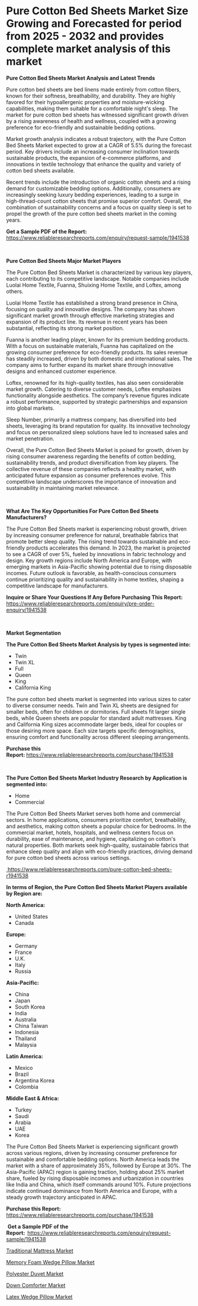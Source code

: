 <p><h1>Pure Cotton Bed Sheets Market Size Growing and Forecasted for period from 2025 - 2032 and provides complete market analysis of this market</h1></p><p><strong>Pure Cotton Bed Sheets Market Analysis and Latest Trends</strong></p>
<p><p>Pure cotton bed sheets are bed linens made entirely from cotton fibers, known for their softness, breathability, and durability. They are highly favored for their hypoallergenic properties and moisture-wicking capabilities, making them suitable for a comfortable night's sleep. The market for pure cotton bed sheets has witnessed significant growth driven by a rising awareness of health and wellness, coupled with a growing preference for eco-friendly and sustainable bedding options.</p><p>Market growth analysis indicates a robust trajectory, with the Pure Cotton Bed Sheets Market expected to grow at a CAGR of 5.5% during the forecast period. Key drivers include an increasing consumer inclination towards sustainable products, the expansion of e-commerce platforms, and innovations in textile technology that enhance the quality and variety of cotton bed sheets available. </p><p>Recent trends include the introduction of organic cotton sheets and a rising demand for customizable bedding options. Additionally, consumers are increasingly seeking luxury bedding experiences, leading to a surge in high-thread-count cotton sheets that promise superior comfort. Overall, the combination of sustainability concerns and a focus on quality sleep is set to propel the growth of the pure cotton bed sheets market in the coming years.</p></p>
<p><strong>Get a Sample PDF of the Report:&nbsp;</strong> <a href="https://www.reliableresearchreports.com/enquiry/request-sample/1941538?utm_campaign=48&utm_medium=2&utm_source=Github&utm_content=ia&utm_term=09022025&utm_id=pure-cotton-bed-sheets">https://www.reliableresearchreports.com/enquiry/request-sample/1941538</a></p>
<p>&nbsp;</p>
<p><strong>Pure Cotton Bed Sheets Major Market Players</strong></p>
<p><p>The Pure Cotton Bed Sheets Market is characterized by various key players, each contributing to its competitive landscape. Notable companies include Luolai Home Textile, Fuanna, Shuixing Home Textile, and Loftex, among others.</p><p>Luolai Home Textile has established a strong brand presence in China, focusing on quality and innovative designs. The company has shown significant market growth through effective marketing strategies and expansion of its product line. Its revenue in recent years has been substantial, reflecting its strong market position.</p><p>Fuanna is another leading player, known for its premium bedding products. With a focus on sustainable materials, Fuanna has capitalized on the growing consumer preference for eco-friendly products. Its sales revenue has steadily increased, driven by both domestic and international sales. The company aims to further expand its market share through innovative designs and enhanced customer experience.</p><p>Loftex, renowned for its high-quality textiles, has also seen considerable market growth. Catering to diverse customer needs, Loftex emphasizes functionality alongside aesthetics. The company’s revenue figures indicate a robust performance, supported by strategic partnerships and expansion into global markets.</p><p>Sleep Number, primarily a mattress company, has diversified into bed sheets, leveraging its brand reputation for quality. Its innovative technology and focus on personalized sleep solutions have led to increased sales and market penetration.</p><p>Overall, the Pure Cotton Bed Sheets Market is poised for growth, driven by rising consumer awareness regarding the benefits of cotton bedding, sustainability trends, and product diversification from key players. The collective revenue of these companies reflects a healthy market, with anticipated future expansion as consumer preferences evolve. This competitive landscape underscores the importance of innovation and sustainability in maintaining market relevance.</p></p>
<p>&nbsp;</p>
<p><strong>What Are The Key Opportunities For Pure Cotton Bed Sheets Manufacturers?</strong></p>
<p><p>The Pure Cotton Bed Sheets market is experiencing robust growth, driven by increasing consumer preference for natural, breathable fabrics that promote better sleep quality. The rising trend towards sustainable and eco-friendly products accelerates this demand. In 2023, the market is projected to see a CAGR of over 5%, fueled by innovations in fabric technology and design. Key growth regions include North America and Europe, with emerging markets in Asia-Pacific showing potential due to rising disposable incomes. Future outlook is favorable, as health-conscious consumers continue prioritizing quality and sustainability in home textiles, shaping a competitive landscape for manufacturers.</p></p>
<p><strong>Inquire or Share Your Questions If Any Before Purchasing This Report:</strong> <a href="https://www.reliableresearchreports.com/enquiry/pre-order-enquiry/1941538?utm_campaign=48&utm_medium=2&utm_source=Github&utm_content=ia&utm_term=09022025&utm_id=pure-cotton-bed-sheets">https://www.reliableresearchreports.com/enquiry/pre-order-enquiry/1941538</a></p>
<p>&nbsp;</p>
<p><strong>Market Segmentation</strong></p>
<p><strong>The Pure Cotton Bed Sheets Market Analysis by types is segmented into:</strong></p>
<p><ul><li>Twin</li><li>Twin XL</li><li>Full</li><li>Queen</li><li>King</li><li>California King</li></ul></p>
<p><p>The pure cotton bed sheets market is segmented into various sizes to cater to diverse consumer needs. Twin and Twin XL sheets are designed for smaller beds, often for children or dormitories. Full sheets fit larger single beds, while Queen sheets are popular for standard adult mattresses. King and California King sizes accommodate larger beds, ideal for couples or those desiring more space. Each size targets specific demographics, ensuring comfort and functionality across different sleeping arrangements.</p></p>
<p><strong>Purchase this Report:&nbsp;</strong><a href="https://www.reliableresearchreports.com/purchase/1941538?utm_campaign=48&utm_medium=2&utm_source=Github&utm_content=ia&utm_term=09022025&utm_id=pure-cotton-bed-sheets">https://www.reliableresearchreports.com/purchase/1941538</a></p>
<p>&nbsp;</p>
<p><strong>The Pure Cotton Bed Sheets Market Industry Research by Application is segmented into:</strong></p>
<p><ul><li>Home</li><li>Commercial</li></ul></p>
<p><p>The Pure Cotton Bed Sheets Market serves both home and commercial sectors. In home applications, consumers prioritize comfort, breathability, and aesthetics, making cotton sheets a popular choice for bedrooms. In the commercial market, hotels, hospitals, and wellness centers focus on durability, ease of maintenance, and hygiene, capitalizing on cotton's natural properties. Both markets seek high-quality, sustainable fabrics that enhance sleep quality and align with eco-friendly practices, driving demand for pure cotton bed sheets across various settings.</p></p>
<p><a href="https://www.reliableresearchreports.com/pure-cotton-bed-sheets-r1941538?utm_campaign=48&utm_medium=2&utm_source=Github&utm_content=ia&utm_term=09022025&utm_id=pure-cotton-bed-sheets">&nbsp;https://www.reliableresearchreports.com/pure-cotton-bed-sheets-r1941538</a></p>
<p><strong>In terms of Region, the Pure Cotton Bed Sheets Market Players available by Region are:</strong></p>
<p>
    <p> <strong> North America: </strong>
        <ul>
            <li>United States</li>
            <li>Canada</li>
        </ul>
        </p> 
    <p> <strong> Europe: </strong>
        <ul>
            <li>Germany</li>
            <li>France</li>
            <li>U.K.</li>
            <li>Italy</li>
            <li>Russia</li>
        </ul>
        </p> 
    <p> <strong> Asia-Pacific: </strong>
        <ul>
            <li>China</li>
            <li>Japan</li>
            <li>South Korea</li>
            <li>India</li>
            <li>Australia</li>
            <li>China Taiwan</li>
            <li>Indonesia</li>
            <li>Thailand</li>
            <li>Malaysia</li>
        </ul>
        </p> 
    <p> <strong> Latin America: </strong>
        <ul>
            <li>Mexico</li>
            <li>Brazil</li>
            <li>Argentina Korea</li>
            <li>Colombia</li>
        </ul>
        </p> 
    <p> <strong> Middle East & Africa: </strong>
        <ul>
            <li>Turkey</li>
            <li>Saudi</li>
            <li>Arabia</li>
            <li>UAE</li>
            <li>Korea</li>
        </ul>
    </p>
    </p>
<p><p>The Pure Cotton Bed Sheets Market is experiencing significant growth across various regions, driven by increasing consumer preference for sustainable and comfortable bedding options. North America leads the market with a share of approximately 35%, followed by Europe at 30%. The Asia-Pacific (APAC) region is gaining traction, holding about 25% market share, fueled by rising disposable incomes and urbanization in countries like India and China, which itself commands around 10%. Future projections indicate continued dominance from North America and Europe, with a steady growth trajectory anticipated in APAC.</p></p>
<p><strong>Purchase this Report: </strong><a href="https://www.reliableresearchreports.com/purchase/1941538?utm_campaign=48&utm_medium=2&utm_source=Github&utm_content=ia&utm_term=09022025&utm_id=pure-cotton-bed-sheets">https://www.reliableresearchreports.com/purchase/1941538</a></p>
<p>&nbsp;<strong>Get a Sample PDF of the Report:&nbsp;&nbsp;</strong><a href="https://www.reliableresearchreports.com/enquiry/request-sample/1941538?utm_campaign=48&utm_medium=2&utm_source=Github&utm_content=ia&utm_term=09022025&utm_id=pure-cotton-bed-sheets">https://www.reliableresearchreports.com/enquiry/request-sample/1941538</a></p>
<p><strong></strong></p>
<p><p><a href="https://github.com/daemluari/Market-Research-Report-List-1/blob/main/traditional-mattress-market.md?utm_campaign=48&utm_medium=2&utm_source=Github&utm_content=ia&utm_term=09022025&utm_id=pure-cotton-bed-sheets">Traditional Mattress Market</a></p><p><a href="https://github.com/jhamygunler/Market-Research-Report-List-1/blob/main/memory-foam-wedge-pillow-market.md?utm_campaign=48&utm_medium=2&utm_source=Github&utm_content=ia&utm_term=09022025&utm_id=pure-cotton-bed-sheets">Memory Foam Wedge Pillow Market</a></p><p><a href="https://github.com/ivetasyizhi/Market-Research-Report-List-1/blob/main/polyester-duvet-market.md?utm_campaign=48&utm_medium=2&utm_source=Github&utm_content=ia&utm_term=09022025&utm_id=pure-cotton-bed-sheets">Polyester Duvet Market</a></p><p><a href="https://github.com/boysabotzoc/Market-Research-Report-List-1/blob/main/down-comforter-market.md?utm_campaign=48&utm_medium=2&utm_source=Github&utm_content=ia&utm_term=09022025&utm_id=pure-cotton-bed-sheets">Down Comforter Market</a></p><p><a href="https://github.com/vigoseiler/Market-Research-Report-List-1/blob/main/latex-wedge-pillow-market.md?utm_campaign=48&utm_medium=2&utm_source=Github&utm_content=ia&utm_term=09022025&utm_id=pure-cotton-bed-sheets">Latex Wedge Pillow Market</a></p></p>
